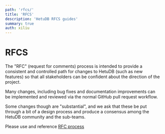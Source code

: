 ```yaml
---
path: 'rfcs/'
title: 'RFCS'
description: 'HetuDB RFCS guides'
summary: true
auth: xiliu
---
```


# RFCS

The "RFC" (request for comments) process is intended to provide a consistent and controlled path for changes to HetuDB (such as new features) so that all stakeholders can be confident about the direction of the project.

Many changes, including bug fixes and documentation improvements can be implemented and reviewed via the normal GitHub pull request workflow.

Some changes though are "substantial", and we ask that these be put through a bit of a design process and produce a consensus among the HetuDB community and the sub-teams.

Please use and reference [RFC process](https://rust-lang.github.io/rfcs/0002-rfc-process.html)